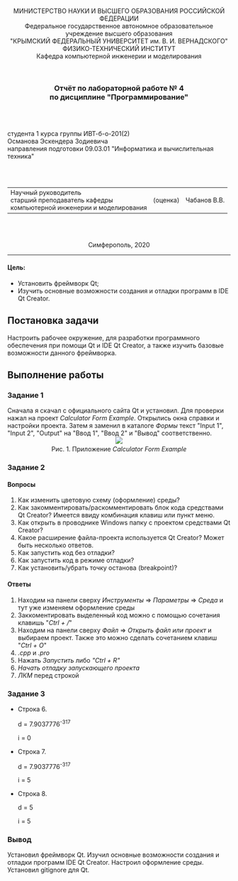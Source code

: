 <p align="center">МИНИСТЕРСТВО НАУКИ  И ВЫСШЕГО ОБРАЗОВАНИЯ РОССИЙСКОЙ ФЕДЕРАЦИИ<br>
Федеральное государственное автономное образовательное учреждение высшего образования<br>
"КРЫМСКИЙ ФЕДЕРАЛЬНЫЙ УНИВЕРСИТЕТ им. В. И. ВЕРНАДСКОГО"<br>
ФИЗИКО-ТЕХНИЧЕСКИЙ ИНСТИТУТ<br>
Кафедра компьютерной инженерии и моделирования</p>
<br>
<h3 align="center">Отчёт по лабораторной работе № 4<br> по дисциплине "Программирование"</h3>
<br><br>
<p>студента 1 курса группы ИВТ-б-о-201(2)<br>
Османова Эскендера Зодиевича<br>
направления подготовки 09.03.01 "Информатика и вычислительная техника"</p>
<br><br>
<table>
<tr><td>Научный руководитель<br> старший преподаватель кафедры<br> компьютерной инженерии и моделирования</td>
<td>(оценка)</td>
<td>Чабанов В.В.</td>
</tr>
</table>
<br><br>
<p align="center">Симферополь, 2020</p>
<hr>

<h4>Цель:</h4>
<ul>
<li>Установить фреймворк Qt;</li>
<li>Изучить основные возможности создания и отладки программ в IDE Qt Creator.</li>
</ul>
<h2>Постановка задачи</h2>
Настроить рабочее окружение, для разработки программного обеспечения при помощи Qt и IDE Qt Creator, а также изучить базовые возможности данного фреймворка.

<h2>Выполнение работы</h2>
<h3>Задание 1</h3>
Сначала я скачал с официального сайта Qt и установил. Для проверки нажал на проект <i>Calculator Form Example</i>. Открылись окна справки и настройки проекта.
Затем я заменил в каталоге <i>Формы</i> текст "Input 1", "Input 2", "Output" на "Ввод 1", "Ввод 2" и "Вывод" соответственно.
<center><img src = "![](./image/pic1.png)"></center>
<center>Рис. 1. Приложение <i>Calculator Form Example</i></center>

<h3>Задание 2</h3>
<h4>Вопросы</h4>
<ol>
<li>Как изменить цветовую схему (оформление) среды?</li>
<li>Как закомментировать/раскомментировать блок кода средствами Qt Creator? Имеется ввиду комбинация клавиш или пункт меню.</li>
<li>Как открыть в проводнике Windows папку с проектом средствами Qt Creator?</li>
<li>Какое расширение файла-проекта используется Qt Creator? Может быть несколько ответов.</li>
<li>Как запустить код без отладки?</li>
<li>Как запустить код в режиме отладки?
</li>
<li>Как установить/убрать точку останова (breakpoint)?</li>
</ol>

<h4>Ответы</h4>
<ol>
<li>Находим на панели сверху <i>Инструменты</i> &#8658; <i>Параметры</i> &#8658; <i>Среда</i> и тут уже изменяем оформление среды</li>
<li>Заккоментировать выделенный код можно с помощью сочетания клавишь "<i>Ctrl + /</i>"</li>
<li>Находим на панели сверху <i>Файл</i> &#8658; <i>Открыть файл или проект</i> и выбираем проект. Также это можно сделать сочетанием клавиш "<i>Ctrl + O</i>"</li>
<li><i>.cpp</i> и <i>.pro</i></li>
<li> Нажать <i>Запустить</i> либо <i>"Ctrl + R"</i></li>
<li><i>Начать отладку запускающего проекта</i></li>
<li><i>ЛКМ</i> перед строкой</li>
</ol>

<h3>Задание 3</h3>
<ul>
<li>Строка 6.

d = 7.9037776<sup>-317</sup>

i = 0</li>
<li>Строка 7.

d = 7.9037776<sup>-317</sup>

i = 5</li>
<li>Строка 8.

d = 5

i = 5</li>
</ul>

<h3>Вывод</h3>
Установил фреймворк Qt. Изучил основные возможности создания и отладки программ IDE Qt Creator. Настроил оформление среды. Установил gitignore для Qt.